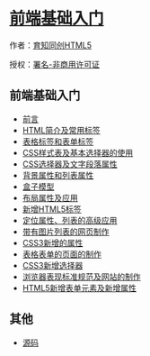 # [前端基础入门]()

作者：[育知同创HTML5](http://www.yztcedu.com)

授权：<a rel="license" href="http://creativecommons.org/licenses/by-nc/4.0/">署名-非商用许可证</a>

## 前端基础入门

- [前言](#README)
- [HTML简介及常用标签](#docs/basic/HTML简介及常用标签)
- [表格标签和表单标签](#docs/basic/表格标签和表单标签)
- [CSS样式表及基本选择器的使用](#docs/basic/CSS样式表和基本选择器的使用)
- [CSS选择器及文字段落属性](#docs/basic/CSS选择器及文字段落属性)
- [背景属性和列表属性](#docs/basic/背景属性和列表属性)
- [盒子模型](#docs/basic/盒子模型)
- [布局属性及应用](#docs/basic/布局属性及应用)
- [新增HTML5标签](#docs/basic/新增HTML5标签)
- [定位属性、列表的高级应用](#docs/basic/定位属性、列表的高级应用)
- [带有图片列表的网页制作](#docs/basic/带有图片列表的网页制作)
- [CSS3新增的属性](#docs/basic/CSS3新增的属性)
- [表格表单的页面的制作](#docs/basic/表格表单的页面的制作)
- [CSS3新增选择器](#docs/basic/CSS3新增选择器)
- [浏览器表现标准规范及网站的制作](#docs/basic/浏览器表现标准规范及网站的制作)
- [HTML5新增表单元素及新增属性](#docs/basic/HTML5新增表单元素及新增属性)


## 其他
- [源码](http://github.com/yupeng528)

